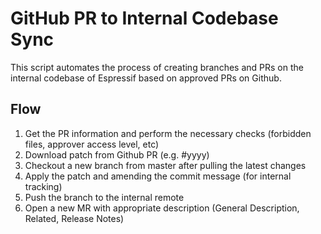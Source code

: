 # GitHub PR to Internal Codebase Sync

This script automates the process of creating branches and PRs on the internal codebase of Espressif based on approved PRs on Github.

## Flow

1. Get the PR information and perform the necessary checks (forbidden files, approver access level, etc) 
2. Download patch from Github PR (e.g. #yyyy)
3. Checkout a new branch from master after pulling the latest changes
4. Apply the patch and amending the commit message (for internal tracking)
5. Push the branch to the internal remote
6. Open a new MR with appropriate description (General Description, Related, Release Notes)